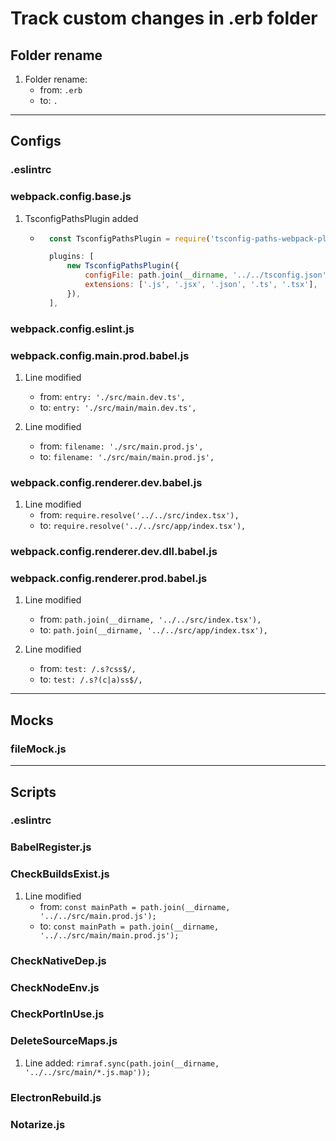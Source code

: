 # Track custom changes in .erb folder

## Folder rename

1. Folder rename:
    - from: `.erb`
    - to: `.`

---

## Configs

### .eslintrc

### webpack.config.base.js

1. TsconfigPathsPlugin added

    - ```javascript
        const TsconfigPathsPlugin = require('tsconfig-paths-webpack-plugin');

        plugins: [
            new TsconfigPathsPlugin({
                configFile: path.join(__dirname, '../../tsconfig.json'),
                extensions: ['.js', '.jsx', '.json', '.ts', '.tsx'],
            }),
        ],
      ```

### webpack.config.eslint.js

### webpack.config.main.prod.babel.js

1. Line modified

    - from: `entry: './src/main.dev.ts',`
    - to: `entry: './src/main/main.dev.ts',`

2. Line modified
    - from: `filename: './src/main.prod.js',`
    - to: `filename: './src/main/main.prod.js',`

### webpack.config.renderer.dev.babel.js

1. Line modified
    - from: `require.resolve('../../src/index.tsx'),`
    - to: `require.resolve('../../src/app/index.tsx'),`

### webpack.config.renderer.dev.dll.babel.js

### webpack.config.renderer.prod.babel.js

1. Line modified

    - from: `path.join(__dirname, '../../src/index.tsx'),`
    - to: `path.join(__dirname, '../../src/app/index.tsx'),`

2. Line modified
    - from: `test: /.s?css$/,`
    - to: `test: /.s?(c|a)ss$/,`

---

## Mocks

### fileMock.js

---

## Scripts

### .eslintrc

### BabelRegister.js

### CheckBuildsExist.js

1. Line modified
    - from: `const mainPath = path.join(__dirname, '../../src/main.prod.js');`
    - to: `const mainPath = path.join(__dirname, '../../src/main/main.prod.js');`

### CheckNativeDep.js

### CheckNodeEnv.js

### CheckPortInUse.js

### DeleteSourceMaps.js

1. Line added: `rimraf.sync(path.join(__dirname, '../../src/main/*.js.map'));`

### ElectronRebuild.js

### Notarize.js
